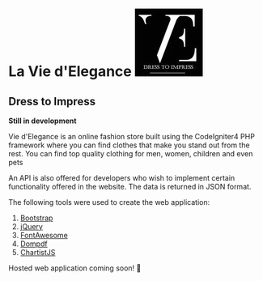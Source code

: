 # La Vie d'Elegance ![VE](/public/assets/img/logo.png)

## Dress to Impress

**Still in development**

Vie d'Elegance is an online fashion store built using the CodeIgniter4 PHP framework where you can find clothes that make you stand out from the rest. You can find top quality clothing for men, women, children and even pets

An API is also offered for developers who wish to implement certain functionality offered in the website. The data is returned in JSON format.

The following tools were used to create the web application:
1. [Bootstrap](https://getbootstrap.com)
2. [jQuery](https://jquery.com)
3. [FontAwesome](https://fontawesome.com)
4. [Dompdf](https://github.com/dompdf/dompdf)
5. [ChartistJS](https://gionkunz.github.io/chartist-js/)

Hosted web application coming soon! :crossed_fingers:
